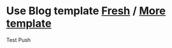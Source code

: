 Use Blog template [Fresh](https://github.com/artemsheludko/fresh) /  [More template](http://jekyllthemes.org/) 
=============================

Test Push
